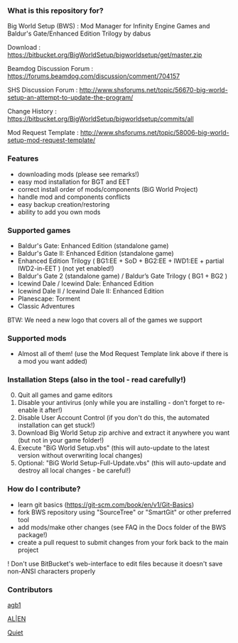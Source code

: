 ### What is this repository for? ###

Big World Setup (BWS)    : Mod Manager for Infinity Engine Games and Baldur's Gate/Enhanced Edition Trilogy by dabus

Download                 : https://bitbucket.org/BigWorldSetup/bigworldsetup/get/master.zip

Beamdog Discussion Forum : https://forums.beamdog.com/discussion/comment/704157

SHS Discussion Forum     : http://www.shsforums.net/topic/56670-big-world-setup-an-attempt-to-update-the-program/

Change History           : https://bitbucket.org/BigWorldSetup/bigworldsetup/commits/all

Mod Request Template     : http://www.shsforums.net/topic/58006-big-world-setup-mod-request-template/

### Features ###

- downloading mods (please see remarks!)
- easy mod installation for BGT and EET
- correct install order of mods/components (BiG World Project)
- handle mod and components conflicts
- easy backup creation/restoring
- ability to add you own mods

### Supported games ###

- Baldur's Gate: Enhanced Edition (standalone game)
- Baldur's Gate II: Enhanced Edition (standalone game)
- Enhanced Edition Trilogy ( BG1:EE + SoD + BG2:EE + IWD1:EE + partial IWD2-in-EET ) (not yet enabled!)
- Baldur's Gate 2 (standalone game) / Baldur’s Gate Trilogy ( BG1 + BG2 )
- Icewind Dale / Icewind Dale: Enhanced Edition
- Icewind Dale II / Icewind Dale II: Enhanced Edition
- Planescape: Torment
- Classic Adventures

BTW: We need a new logo that covers all of the games we support

### Supported mods ###

- Almost all of them! (use the Mod Request Template link above if there is a mod you want added)

### Installation Steps (also in the tool - read carefully!) ###

0. Quit all games and game editors
1. Disable your antivirus (only while you are installing - don't forget to re-enable it after!)
2. Disable User Account Control (if you don't do this, the automated installation can get stuck!)
3. Download Big World Setup zip archive and extract it anywhere you want (but not in your game folder!)
4. Execute "BiG World Setup.vbs" (this will auto-update to the latest version without overwriting local changes)
5. Optional: "BiG World Setup-Full-Update.vbs" (this will auto-update and destroy all local changes - be careful!)

### How do I contribute? ###

* learn git basics (https://git-scm.com/book/en/v1/Git-Basics)
* fork BWS repository using "SourceTree" or "SmartGit" or other preferred tool
* add mods/make other changes (see FAQ in the Docs folder of the BWS package!)
* create a pull request to submit changes from your fork back to the main project

! Don't use BitBucket's web-interface to edit files because it doesn't save non-ANSI characters properly

### Contributors ###

[agb1](http://www.shsforums.net/user/41035-agb1/)

[AL|EN](http://www.shsforums.net/user/10953-alien/)

[Quiet](http://www.shsforums.net/user/13265-quiet/)
